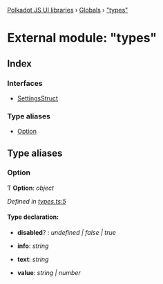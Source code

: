 [Polkadot JS UI libraries](../README.md) › [Globals](../globals.md) › ["types"](_types_.md)

# External module: "types"

## Index

### Interfaces

* [SettingsStruct](../interfaces/_types_.settingsstruct.md)

### Type aliases

* [Option](_types_.md#option)

## Type aliases

###  Option

Ƭ **Option**: *object*

*Defined in [types.ts:5](https://github.com/polkadot-js/ui/blob/992eed1b/packages/ui-settings/src/types.ts#L5)*

#### Type declaration:

* **disabled**? : *undefined | false | true*

* **info**: *string*

* **text**: *string*

* **value**: *string | number*
